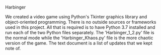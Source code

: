 Harbinger

We created a video game using Python's Tkinter graphics library and object-oriented programming. There is no outside sources or frameworks used in this project. All that is required is to have Python 3.7 installed and run each of the two Python files separately. The 'Harbinger_1_2.py' file is the normal mode while the 'Harbinger_Khaos.py' file is the more chaotic version of the game. The text document is a list of updates that we kept note of.
